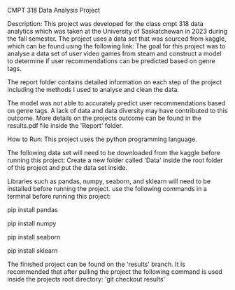 CMPT 318  Data Analysis Project

Description:
This project was developed for the class cmpt 318 data analytics which was taken at the University of Saskatchewan in 2023 during the fall semester.
The project uses a data set that was sourced from kaggle, which can be found using the following link: 
The goal for this project was to analyse a data set of user video games from steam and construct a model to determine if user recommendations can be predicted based on genre tags.

The report folder contains detailed information on each step of the project including the methods I used to analyse and clean the data.

The model was not able to accurately predict user recommendations based on genre tags. A lack of data and data diversity may have contributed to this outcome.
More details on the projects outcome can be found in the results.pdf file inside the 'Report' folder.



How to Run:
This project uses the python programming language.

The following data set will need to be downloaded from the kaggle before running this project: 
Create a new folder called 'Data' inside the root folder of this project and put the data set inside.

Libraries such as pandas, numpy, seaborn, and sklearn will need to be installed before running the project.
use the following commands in a terminal before running this project:

pip install pandas

pip install numpy

pip install seaborn

pip install sklearn

The finished project can be found on the 'results' branch. It is recommended that after pulling the project the following command is used inside the projects root directory: 
'git checkout results'
